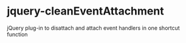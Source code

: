 jquery-cleanEventAttachment
===========================

jQuery plug-in to disattach and attach event handlers in one shortcut function
